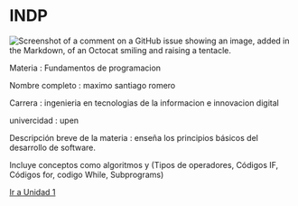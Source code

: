 # INDP
![Screenshot of a comment on a GitHub issue showing an image, added in the Markdown, of an Octocat smiling and raising a tentacle.](https://www.programaenlinea.net/wp-content/uploads/2020/07/programacion-tecgurus.net-2.jpg)


Materia : Fundamentos de programacion

Nombre completo : maximo santiago romero

Carrera : ingenieria en tecnologias de la informacion e innovacion digital
 
univercidad : upen

Descripción breve de la materia : enseña los principios básicos del desarrollo de software. 

Incluye conceptos como algoritmos y (Tipos de operadores, Códigos IF, Códigos for, codigo While, Subprograms)

[Ir a Unidad 1](https://github.com/MRsantiago701/INDP/tree/main/U1)
